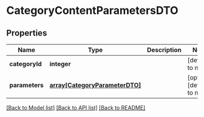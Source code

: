 # CategoryContentParametersDTO

## Properties
Name | Type | Description | Notes
------------ | ------------- | ------------- | -------------
**categoryId** | **integer** |  | [default to null]
**parameters** | [**array[CategoryParameterDTO]**](CategoryParameterDTO.md) |  | [optional] [default to null]

[[Back to Model list]](../README.md#documentation-for-models) [[Back to API list]](../README.md#documentation-for-api-endpoints) [[Back to README]](../README.md)


